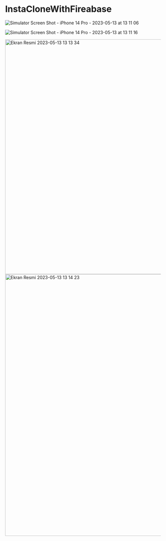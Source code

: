 # InstaCloneWithFireabase
![Simulator Screen Shot - iPhone 14 Pro - 2023-05-13 at 13 11 06](https://github.com/Eyupkosee/InstaCloneWithFireabase/assets/89103093/14bbe809-c150-42cf-8378-93fd575daa36) 

![Simulator Screen Shot - iPhone 14 Pro - 2023-05-13 at 13 11 16](https://github.com/Eyupkosee/InstaCloneWithFireabase/assets/89103093/23ea6688-e409-4572-8637-fb431ce2ea2d)

<img width="759" alt="Ekran Resmi 2023-05-13 13 13 34" src="https://github.com/Eyupkosee/InstaCloneWithFireabase/assets/89103093/123630ae-0dca-4a84-b14f-cd70bfa26ae8" width='50'>

<img width="846" alt="Ekran Resmi 2023-05-13 13 14 23" src="https://github.com/Eyupkosee/InstaCloneWithFireabase/assets/89103093/3e142706-111e-405b-953a-b9c25c57aa38">

